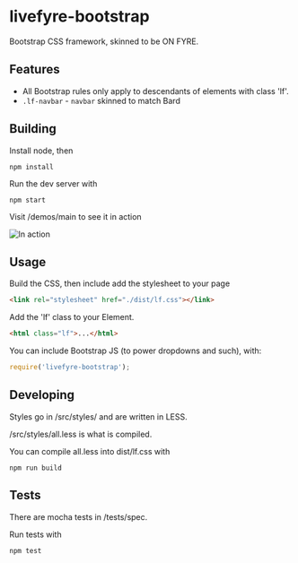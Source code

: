 # livefyre-bootstrap

Bootstrap CSS framework, skinned to be ON FYRE.

## Features

* All Bootstrap rules only apply to descendants of elements with class 'lf'.
* `.lf-navbar` - `navbar` skinned to match Bard

## Building

Install node, then

    npm install

Run the dev server with

    npm start

Visit /demos/main to see it in action

![In action](http://d.pr/i/nJkn+)

## Usage

Build the CSS, then include add the stylesheet to your page

```html
<link rel="stylesheet" href="./dist/lf.css"></link>
```

Add the 'lf' class to your Element.

```html
<html class="lf">...</html>
```

You can include Bootstrap JS (to power dropdowns and such), with:

```javascript
require('livefyre-bootstrap');
```

## Developing

Styles go in /src/styles/ and are written in LESS.

/src/styles/all.less is what is compiled.

You can compile all.less into dist/lf.css with

    npm run build

## Tests

There are mocha tests in /tests/spec.

Run tests with

    npm test
